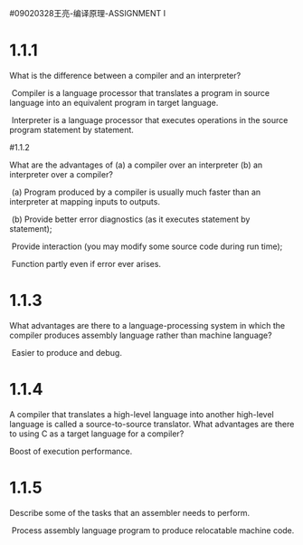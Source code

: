 #09020328王亮-编译原理-ASSIGNMENT I

# 1.1.1

What is the difference between a compiler and an interpreter?

​	Compiler is a language processor that translates a program in source language into an equivalent program in target language.

​	Interpreter is a language processor that executes operations in the source program statement by statement.

#1.1.2

What are the advantages of (a) a compiler over an interpreter (b) an interpreter over a compiler?

​	(a) Program produced by a compiler is usually much faster than an interpreter at mapping inputs to outputs.

​	(b) Provide better error diagnostics (as it executes statement by statement);

​		Provide interaction (you may modify some source code during run time);

​		Function partly even if error ever arises.

# 1.1.3

What advantages are there to a language-processing system in which the compiler produces assembly language rather than machine language?

​	Easier to produce and debug.

# 1.1.4

A compiler that translates a high-level language into another high-level language is called a source-to-source translator. What advantages are there to using C as a target language for a compiler?

Boost of execution performance.

# 1.1.5

Describe some of the tasks that an assembler needs to perform.

​	Process assembly language program to produce relocatable machine code.

 